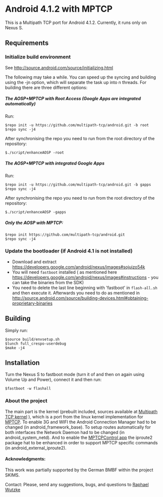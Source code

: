 Android 4.1.2 with MPTCP
========================

This is a Multipath TCP port for Android 4.1.2. Currently, it runs only on Nexus S.

## Requirements
### Initialize build environment
See http://source.android.com/source/initializing.html

The following may take a while. You can speed up the syncing and building using the -jn option, which will separate the task up into n threads.
For building there are three different options:
##### The AOSP+MPTCP with Root Access (Google Apps are integrated automatically)
Run:

```
$repo init -u https://github.com/multipath-tcp/android.git -b root
$repo sync -j4
```
After synchronising the repo you need to run from the root directory of the repository:
  
```
$./script/enhanceAOSP -root
```
##### The AOSP+MPTCP with integrated Google Apps
Run:

```
$repo init -u https://github.com/multipath-tcp/android.git -b gapps
$repo sync -j4
```
After synchronising the repo you need to run from the root directory of the repository:
  
```
$./script/enhanceAOSP -gapps
```
##### Only the AOSP with MPTCP:

```
$repo init https://github.com/multipath-tcp/android.git
$repo sync -j4
```

### Update the bootloader (if Android 4.1 is not installed)
* Download and extract https://developers.google.com/android/nexus/images#sojujzo54k
* You will need ```fastboot``` installed ( as mentioned here https://developers.google.com/android/nexus/images#instructions - you can take the binaries from the SDK)
* You need to delete the last line beginning with 'fastboot' in ```flash-all.sh``` and then execute it.
Afterwards you need to do as mentioned in http://source.android.com/source/building-devices.html#obtaining-proprietary-binaries

## Building
Simply run:
```
$source build/envsetup.sh
$lunch full_crespo-userdebug
$make -j4
```

## Installation
Turn the Nexus S to fastboot mode (turn it of and then on again using Volume Up and Power), connect it and then run:
```
$fastboot -w flashall
```
### About the project
The main part is the kernel (prebuilt included, sources available at [Multipath TCP kernel](https://github.com/multipath-tcp/mptcp_3.0.x/tree/mptcp_samsung) ), which is a port from the linux kernel implementation for [MPTCP](https://github.com/multipath-tcp/mptcp).
To enable 3G and WIFI the Android Connection Manager had to be changed (in android_framework_base).
To setup routes automatically for both interfaces the Network Daemon had to be changed (in android_system_netd).
And to enable the [MPTCPControl app](https://github.com/mptcp-galaxys2) the iproute2 package hat to be enhanced in order to support MPTCP specific commands (in android_external_iproute2).

#### Acknowledgments:
This work was partially supported by the German BMBF within the project SKIMS.

Contact: Please, send any suggestions, bugs, and questions to [Raphael Wutzke](mailto:raphael.wutzke@googlemail.com)
